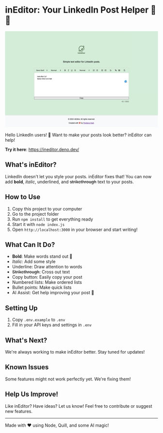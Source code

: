 # inEditor: Your LinkedIn Post Helper 📝✨

![inEditor in action](https://github.com/ceroberoz/inEditor/blob/meong/capture.png "inEditor - Alpha Release")

Hello LinkedIn users! 👋 Want to make your posts look better? inEditor can help!

**Try it here**: https://ineditor.deno.dev/

## What's inEditor?
LinkedIn doesn't let you style your posts. inEditor fixes that! You can now add **bold**, *italic*, underlined, and ~~strikethrough~~ text to your posts.

## How to Use
1. Copy this project to your computer
2. Go to the project folder
3. Run `npm install` to get everything ready
4. Start it with `node index.js`
5. Open `http://localhost:3000` in your browser and start writing!

## What Can It Do?
- **Bold**: Make words stand out 💪
- *Italic*: Add some style
- Underline: Draw attention to words
- ~~Strikethrough~~: Cross out text
- Copy button: Easily copy your post
- Numbered lists: Make ordered lists
- Bullet points: Make quick lists
- AI Assist: Get help improving your post 🤖

## Setting Up
1. Copy `.env.example` to `.env`
2. Fill in your API keys and settings in `.env`

## What's Next?
We're always working to make inEditor better. Stay tuned for updates!

## Known Issues
Some features might not work perfectly yet. We're fixing them!

## Help Us Improve!
Like inEditor? Have ideas? Let us know! Feel free to contribute or suggest new features.

---

Made with ❤️ using Node, Quill, and some AI magic!